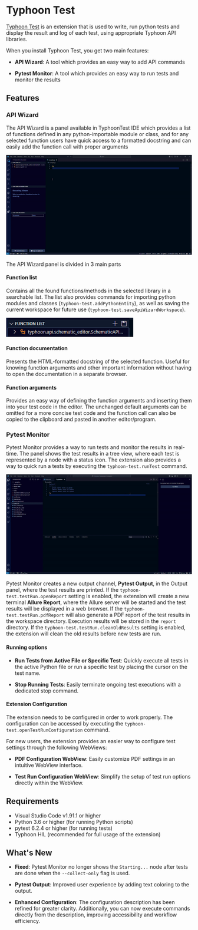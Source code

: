 # Typhoon Test

[Typhoon Test](https://marketplace.visualstudio.com/items?itemName=balsabulatovic.tt-demo)
is an extension that is used to write, run python tests and display the result and log of each test,
using appropriate Typhoon API libraries.

When you install Typhoon Test, you get two main features:

- **API Wizard**: A tool which provides an easy way to add API commands

- **Pytest Monitor**: A tool which provides an easy way to run tests and monitor the results

## Features

### API Wizard

The API Wizard is a panel available in TyphoonTest IDE which provides a list of functions defined
in any python-importable module or class, and for any selected function users have quick access to
a formatted docstring and can easily add the function call with proper arguments

![API Wizard Demo](/assets/api-wizard-demo.gif)

The API Wizard panel is divided in 3 main parts

#### Function list

Contains all the found functions/methods in the selected library in a searchable list. 
The list also provides commands for importing python modules and classes (`typhoon-test.addPythonEntity`),
as well as saving the current workspace for future use (`typhoon-test.saveApiWizardWorkspace`).

![Function List](/assets/function-list.png)

#### Function documentation

Presents the HTML-formatted docstring of the selected function. Useful for knowing function arguments and other 
important information without having to open the documentation in a separate browser.

#### Function arguments

Provides an easy way of defining the function arguments and inserting them into your test code in the editor.
The unchanged default arguments can be omitted for a more concise test code and the function call can also be copied
to the clipboard and pasted in another editor/program.

### Pytest Monitor

Pytest Monitor provides a way to run tests and monitor the results in real-time.
The panel shows the test results in a tree view, where each test is represented by a node with a status icon.
The extension also provides a way to quick run a tests by executing the `typhoon-test.runTest` command.

![Pytest Monitor Demo](/assets/pytest-demo.gif)

Pytest Monitor creates a new output channel, **Pytest Output**, in the Output panel, where the test results are printed.
If the `typhoon-test.testRun.openReport` setting is enabled, the extension will create a new terminal **Allure Report**,
where the Allure server will be started and the test results will be displayed in a web browser.
If the `typhoon-test.testRun.pdfReport` will also generate a PDF report of the test results in the workspace directory.
Execution results will be stored in the `report` directory. If the `typhoon-test.testRun.cleanOldResults` setting is enabled,
the extension will clean the old results before new tests are run.

#### Running options

- **Run Tests from Active File or Specific Test**: Quickly execute all tests in the active Python file or run a specific test by placing the cursor on the test name.

- **Stop Running Tests**: Easily terminate ongoing test executions with a dedicated stop command.

#### Extension Configuration

The extension needs to be configured in order to work properly. The configuration can be accessed by executing the
`typhoon-test.openTestRunConfiguration` command.

For new users, the extension provides an easier way to configure test settings through the following WebViews:

- **PDF Configuration WebView**: Easily customize PDF settings in an intuitive WebView interface.

- **Test Run Configuration WebView**: Simplify the setup of test run options directly within the WebView.


## Requirements

- Visual Studio Code v1.91.1 or higher
- Python 3.6 or higher (for running Python scripts)
- pytest 6.2.4 or higher (for running tests)
- Typhoon HIL (recommended for full usage of the extension)

## What's New

- **Fixed**: Pytest Monitor no longer shows the `Starting...` node after tests are done when the `--collect-only` flag is used.

- **Pytest Output**: Improved user experience by adding text coloring to the output.

- **Enhanced Configuration**: The configuration description has been refined for greater clarity. Additionally, you can now execute commands directly from the description, improving accessibility and workflow efficiency.
